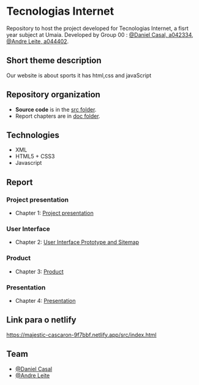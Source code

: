 # Tecnologias Internet  

Repository to host the project developed for Tecnologias Internet, a fisrt year subject at Umaia. Developed by Group 00 : [@Daniel Casal, a042334](https://github.com/casalsss), [@Andre Leite, a044402](https://github.com/andreleitee).

## Short theme description
Our website is about sports it has html,css and javaScript

## Repository organization

* **Source code** is in the [src folder](src/).
* Report chapters are in [doc folder](doc/).



## Technologies
* XML
* HTML5 + CSS3
* Javascript


## Report

### Project presentation
* Chapter 1: [Project presentation](doc/c1.md)
### User Interface 
* Chapter 2: [User Interface Prototype and Sitemap](doc/c2.md)
### Product
* Chapter 3: [Product](doc/c3.md)
### Presentation
* Chapter 4: [Presentation](doc/c4.md)


## Link para o netlify
https://majestic-cascaron-9f7bbf.netlify.app/src/index.html

## Team
* [@Daniel Casal](https://github.com/casalsss)
* [@Andre Leite](https://github.com/andreleitee)


